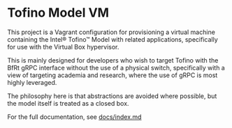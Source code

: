 # Tofino Model VM

This project is a Vagrant configuration for provisioning a virtual machine
containing the Intel® Tofino™ Model with related applications, specifically for
use with the Virtual Box hypervisor.

This is mainly designed for developers who wish to target Tofino with the BfRt 
gRPC interface without the use of a physical switch, specifically with a view of
targeting academia and research, where the use of gRPC is most highly leveraged.

The philosophy here is that abstractions are avoided where possible, but the
model itself is treated as a closed box.

For the full documentation, see [docs/index.md]()
